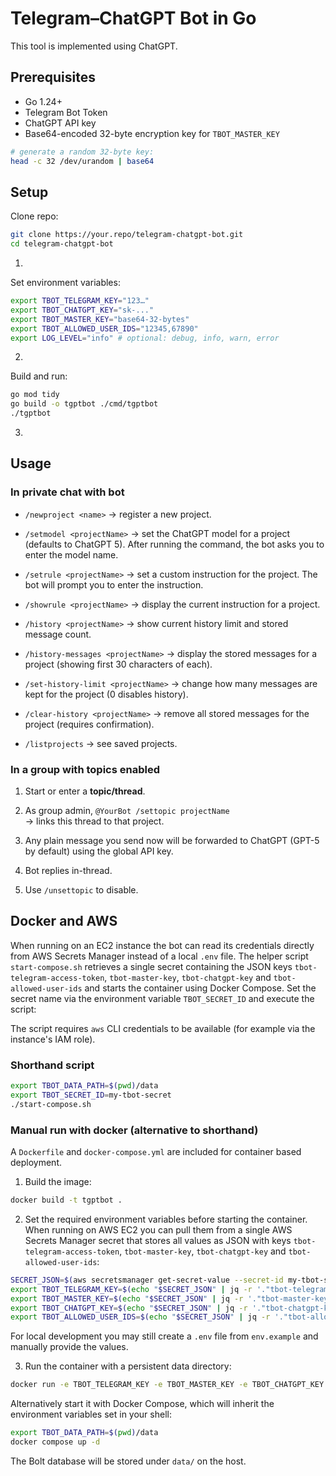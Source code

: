 # Telegram–ChatGPT Bot in Go

This tool is implemented using ChatGPT.

## Prerequisites
- Go 1.24+
- Telegram Bot Token
- ChatGPT API key
- Base64-encoded 32-byte encryption key for `TBOT_MASTER_KEY`

```bash
# generate a random 32-byte key:
head -c 32 /dev/urandom | base64
```

## Setup

Clone repo:

```bash
git clone https://your.repo/telegram-chatgpt-bot.git
cd telegram-chatgpt-bot
```

1.

Set environment variables:

```bash
export TBOT_TELEGRAM_KEY="123…"
export TBOT_CHATGPT_KEY="sk-..."
export TBOT_MASTER_KEY="base64-32-bytes"
export TBOT_ALLOWED_USER_IDS="12345,67890"
export LOG_LEVEL="info" # optional: debug, info, warn, error
```

2.

Build and run:

```bash
go mod tidy
go build -o tgptbot ./cmd/tgptbot
./tgptbot
```

3.

## Usage

### In private chat with bot

* `/newproject <name>`
  → register a new project.

* `/setmodel <projectName>`
  → set the ChatGPT model for a project (defaults to ChatGPT 5). After running the command, the bot asks you to enter the model name.

* `/setrule <projectName>`
  → set a custom instruction for the project. The bot will prompt you to enter the instruction.

* `/showrule <projectName>`
  → display the current instruction for a project.

* `/history <projectName>`
  → show current history limit and stored message count.

* `/history-messages <projectName>`
  → display the stored messages for a project (showing first 30 characters of each).

* `/set-history-limit <projectName>`
  → change how many messages are kept for the project (0 disables history).

* `/clear-history <projectName>`
  → remove all stored messages for the project (requires confirmation).

* `/listprojects`
  → see saved projects.

### In a group with topics enabled

1. Start or enter a **topic/thread**.

2. As group admin, `@YourBot /settopic projectName`  
    → links this thread to that project.

3. Any plain message you send now will be forwarded to ChatGPT (GPT-5 by default) using the global API key.

4. Bot replies in-thread.

5. Use `/unsettopic` to disable.

## Docker and AWS

When running on an EC2 instance the bot can read its credentials directly from
AWS Secrets Manager instead of a local `.env` file. The helper script
`start-compose.sh` retrieves a single secret containing the JSON keys
`tbot-telegram-access-token`, `tbot-master-key`, `tbot-chatgpt-key` and `tbot-allowed-user-ids` and
starts the container using Docker Compose. Set the secret name via the
environment variable `TBOT_SECRET_ID` and execute the script:

The script requires `aws` CLI credentials to be available (for example via the
instance's IAM role).

### Shorthand script

```bash
export TBOT_DATA_PATH=$(pwd)/data
export TBOT_SECRET_ID=my-tbot-secret
./start-compose.sh
```

### Manual run with docker (alternative to shorthand)

A `Dockerfile` and `docker-compose.yml` are included for container based deployment.

1. Build the image:

```bash
docker build -t tgptbot .
```

2. Set the required environment variables before starting the container. When
running on AWS EC2 you can pull them from a single AWS Secrets Manager secret
that stores all values as JSON with keys `tbot-telegram-access-token`,
`tbot-master-key`, `tbot-chatgpt-key` and `tbot-allowed-user-ids`:

```bash
SECRET_JSON=$(aws secretsmanager get-secret-value --secret-id my-tbot-secret --query SecretString --output text)
export TBOT_TELEGRAM_KEY=$(echo "$SECRET_JSON" | jq -r '."tbot-telegram-access-token"')
export TBOT_MASTER_KEY=$(echo "$SECRET_JSON" | jq -r '."tbot-master-key"')
export TBOT_CHATGPT_KEY=$(echo "$SECRET_JSON" | jq -r '."tbot-chatgpt-key"')
export TBOT_ALLOWED_USER_IDS=$(echo "$SECRET_JSON" | jq -r '."tbot-allowed-user-ids"')
```

For local development you may still create a `.env` file from `env.example` and
manually provide the values.

3. Run the container with a persistent data directory:

```bash
docker run -e TBOT_TELEGRAM_KEY -e TBOT_MASTER_KEY -e TBOT_CHATGPT_KEY -e TBOT_ALLOWED_USER_IDS -v $(pwd)/data:/data tgptbot
```

Alternatively start it with Docker Compose, which will inherit the environment
variables set in your shell:

```bash
export TBOT_DATA_PATH=$(pwd)/data
docker compose up -d
```

The Bolt database will be stored under `data/` on the host.
